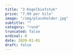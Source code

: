 ```yaml
---
title: "3 Kogelbiefstuk"
price: "7.99 per kilo"
image: "/img/placeholder.jpg"
subtitle: ""
category: "rund"
truncated: false
ordinal: 0
date: 2020-01-01
draft: false
---
```

